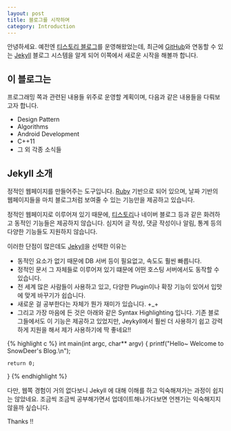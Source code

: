 ```yaml
---
layout: post
title: 블로그를 시작하며
category: Introduction
---
```


안녕하세요. 예전엔 [티스토리 블로그](http://snowbora.tistory.com)를 운영해왔었는데, 
최근에 [GitHub](http://github.com/)와 연동할 수 있는
[Jekyll](https://github.com/jekyll/jekyll) 블로그 시스템을 알게 되어 이쪽에서 새로운 시작을 해볼까 합니다.

## 이 블로그는 

프로그래밍 쪽과 관련된 내용들 위주로 운영할 계획이며, 
다음과 같은 내용들을 다뤄보고자 합니다.

* Design Pattern
* Algorithms
* Android Development
* C++11
* 그 외 각종 소식들

## Jekyll 소개

정적인 웹페이지를 만들어주는 도구입니다. [Ruby](https://www.ruby-lang.org/ko/) 기반으로 되어 있으며,
날짜 기반의 웹페이지들을 마치 블로그처럼 보여줄 수 있는 기능만을 제공하고 있습니다.

정적인 웹페이지로 이루어져 있기 때문에, [티스토리](http://www.tistory.com/)나 네이버 블로그 등과 같은
화려하고 동적인 기능들은 제공하지 않습니다. 심지어 글 작성, 댓글 작성이나 알림, 통계 등의 다양한 기능들도
지원하지 않습니다.

이러한 단점이 많은데도 [Jekyll](https://github.com/jekyll/jekyll)을 선택한 이유는

* 동적인 요소가 없기 때문에 DB 서버 등이 필요없고, 속도도 훨씬 빠릅니다.
* 정적인 문서 그 자체들로 이루어져 있기 떄문에 어떤 호스팅 서버에서도 동작할 수 있습니다.
* 전 세계 많은 사람들이 사용하고 있고, 다양한 Plugin이나 확장 기능이 있어서 입맛에 맞게 바꾸기가 쉽습니다.
* 새로운 걸 공부한다는 자체가 뭔가 재미가 있습니다. +_+
* 그리고 가장 마음에 든 것은 아래와 같은 Syntax Highlighting 입니다. 기존 블로그들에서도 이 기능은
제공하고 있었지만, Jeykyll에서 훨씬 더 사용하기 쉽고 강력하게 지원을 해서 제가 사용하기에
딱 좋네요!!

{% highlight c %}
int main(int argc, char** argv) {
    printf("Hello~ Welcome to SnowDeer's Blog.\n");
  
    return 0;
}
{% endhighlight %}

다만, 웹쪽 경험이 거의 없다보니 Jekyll 에 대해 이해를 하고 익숙해져가는 과정이 쉽지는 않았네요. 
조금씩 조금씩 공부해가면서 업데이트해나가다보면 언젠가는 익숙해지지 않을까 싶습니다.

Thanks !!

